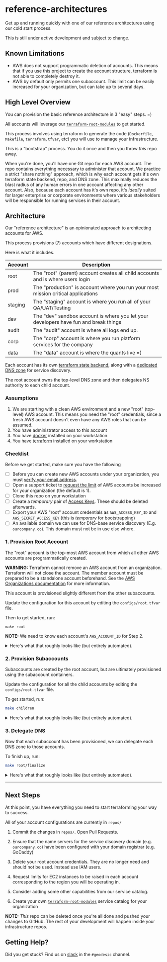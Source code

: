 # reference-architectures

Get up and running quickly with one of our reference architectures using our cold start process.

This is still under active development and subject to change.

## Known Limitations

* AWS does not support programmatic deletion of accounts. This means that if you use this project to create the account structure, terraform is not able to completely destroy it.
* AWS by default only permits one subaccount. This limit can be easily increased for your organization, but can take up to several days.

## High Level Overview

You can provision the basic reference architecture in 3 "easy" steps. =)

All accounts will leverage our [`terraform-root-modules`](https://github.com/cloudposse/terraform-root-modules/) to get started.

This process involves using terraform to generate the code (`Dockerfile`, `Makefile`, `terraform.tfvar`, etc) you will use to manage your infrastructure. 

This is a "bootstrap" process. You do it once and then you throw *this* repo away.

When you're done, you'll have one Git repo for each AWS account. The repo contains everything necessary to administer that account. We practice a strict "share nothing" approach, which is why each account gets it's own terraform state backend, repo, and DNS zone. This maximally reduces the blast radius of any human errors in one account affecting any other account. Also, because each account has it's own repo, it's *ideally* suited for larger enterprise or corporate environments where various stakeholders will be responsible for running services in their account.

## Architecture

Our "reference architecture" is an opinionated approach to architecting accounts for AWS. 

This process provisions (7) accounts which have different designations. 

Here is what it includes.

| Account | Description                                                                          |
| ------- | ------------------------------------------------------------------------------------ |
| root    | The "root" (parent) account creates all child accounts and is where users login      |
| prod    | The "production" is account where you run your most mission critical applications    |
| staging | The "staging" account is where you run all of your QA/UAT/Testing                    |
| dev     | The "dev" sandbox account is where you let your developers have fun and break things |
| audit   | The "audit" account is where all logs end up.                                        |
| corp    | The "corp" account is where you run platform services for the company                |
| data    | The "data" account is where the quants live =)                                       |

Each account has its own [terraform state backend](https://github.com/cloudposse/terraform-aws-tfstate-backend), along with a [dedicated DNS zone](https://www.terraform.io/docs/providers/aws/r/route53_zone.html) for service discovery.

The root account owns the top-level DNS zone and then delegates NS authority to each child account.

### Assumptions

1. We are starting with a clean AWS environment and a new "root" (top-level) AWS account. This means you need the "root" credentials, since a fresh AWS account doesn't even have any AWS roles that can be assumed.
2. You have administrator access to this account
3. You have [docker](https://docs.cloudposse.com/tools/docker/) installed on your workstation
4. You have [terraform](https://www.terraform.io/downloads.html) installed on your workstation


### Checklist

Before we get started, make sure you have the following

- [ ] Before you can create new AWS accounts under your organization, you must [verify your email address](https://docs.aws.amazon.com/console/organizations/email-verification).
- [ ] Open a support ticket to [request the limit](https://console.aws.amazon.com/support/v1#/case/create) of AWS accounts be increased for your organization (the default is 1).
- [ ] Clone this repo on your workstation
- [ ] Create a *temporary* pair of [Access Keys](https://console.aws.amazon.com/iam/home#/security_credential). These should be deleted afterwards.
- [ ] Export your AWS "root" account credentials as `AWS_ACCESS_KEY_ID` and `AWS_SECRET_ACCESS_KEY` (this is *temporary* for bootstrapping)
- [ ] An available domain we can use for DNS-base service discovery (E.g. `ourcompany.co`). This domain must not be in use else where.

### 1. Provision Root Account

The "root" account is the top-most AWS account from which all other AWS accounts are programmatically created.

__WARNING:__ Terraform cannot remove an AWS account from an organization. Terraform will not close the account. The member account must be prepared to be a standalone account beforehand. See the [AWS Organizations documentation](https://docs.aws.amazon.com/organizations/latest/userguide/orgs_manage_accounts_remove.html) for more information.

This account is provisioned slightly different from the other subaccounts.

Update the configuration for this account by editing the `configs/root.tfvar` file.

Then to get started, run:

```
make root
```

__NOTE:__ We need to know each account's `AWS_ACCOUNT_ID` for Step 2.

<details>
  <summary>Here's what that roughly looks like (but entirely automated). </summary>

1. Create a new account git repo
2. Render templates into the repo (including `Dockerfile`)
3. Build a docker image
4. Run the docker image and start provisioning resources including the Terraform state backend and child accounts
5. Write a list of child account IDs so we can use them in the next phase

</details>

### 2. Provision Subaccounts

Subaccounts are created by the root account, but are ultimately provisioned using the subaccount containers.

Update the configuration for all the child accounts by editing the `configs/root.tfvar` file.

To get started, run:

```bash
make children
```

<details>

<summary>Here's what that roughly looks like (but entirely automated).</summary>

For each child account:

1. Create a new account git repo
2. Render the templates for a `child` account into the repo directory (include `Dockerfile`). Obtain the account ID from the previous phase.
3. Build a docker image
4. Run the docker image and start provisioning the child account's Terraform state bucket, DNS zone, cloudtrail logs,

</details>

### 3. Delegate DNS

Now that each subaccount has been provisioned, we can delegate each DNS zone to those accounts.

To finish up, run:

```bash
make root/finalize
```

<details>
<summary>Here's what that roughly looks like (but entirely automated).</summary>

1. Rerun the docker image from phase (1)
2. Update DNS so that it delegates DNS zones to the child accounts
3. Create the IAM groups to permit access to child accounts

</details>

---

## Next Steps

At this point, you have everything you need to start terraforming your way to success.

All of your account configurations are currently in `repos/`

1. Commit the changes in `repos/`. Open Pull Requests.

2. Ensure that the name servers for the service discovery domain (e.g. `ourcompany.co`) have been configured with your domain registrar (e.g. GoDaddy)

3. Delete your root account credentials. They are no longer need and should not be used. Instead use IAM users.

4. Request limits for EC2 instances to be raised in each account corresponding to the region you will be operating in.

5. Consider adding some other capabilities from our service catalog.

6. Create your own [`terraform-root-modules`](https://github.com/cloudposse/terraform-root-modules) service catalog for your organization

__NOTE:__ *This* repo can be deleted once you're all done and pushed your changes to GitHub. The rest of your development will happen inside your infrastructure repos.

## Getting Help?

Did you get stuck? Find us on [slack](https://sweetops.cloudposse.com) in the `#geodesic` channel.
